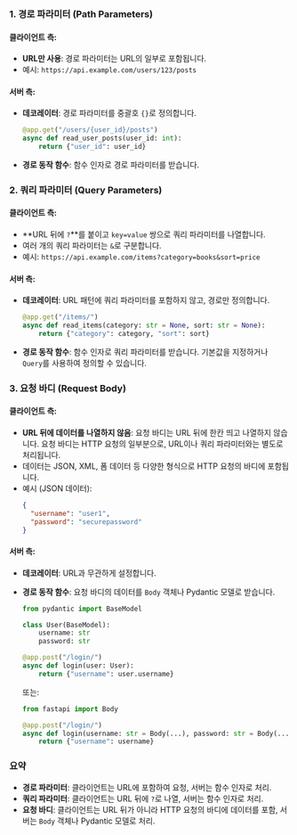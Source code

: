 
### 1. 경로 파라미터 (Path Parameters)

#### 클라이언트 측:
- **URL만 사용**: 경로 파라미터는 URL의 일부로 포함됩니다.
- 예시: `https://api.example.com/users/123/posts`

#### 서버 측:
- **데코레이터**: 경로 파라미터를 중괄호 `{}`로 정의합니다.
  ```python
  @app.get("/users/{user_id}/posts")
  async def read_user_posts(user_id: int):
      return {"user_id": user_id}
  ```
- **경로 동작 함수**: 함수 인자로 경로 파라미터를 받습니다.

### 2. 쿼리 파라미터 (Query Parameters)

#### 클라이언트 측:
- **URL 뒤에 `?`**를 붙이고 `key=value` 쌍으로 쿼리 파라미터를 나열합니다.
- 여러 개의 쿼리 파라미터는 `&`로 구분합니다.
- 예시: `https://api.example.com/items?category=books&sort=price`

#### 서버 측:
- **데코레이터**: URL 패턴에 쿼리 파라미터를 포함하지 않고, 경로만 정의합니다.
  ```python
  @app.get("/items/")
  async def read_items(category: str = None, sort: str = None):
      return {"category": category, "sort": sort}
  ```
- **경로 동작 함수**: 함수 인자로 쿼리 파라미터를 받습니다. 기본값을 지정하거나 `Query`를 사용하여 정의할 수 있습니다.

### 3. 요청 바디 (Request Body)

#### 클라이언트 측:
- **URL 뒤에 데이터를 나열하지 않음**: 요청 바디는 URL 뒤에 한칸 띄고 나열하지 않습니다. 요청 바디는 HTTP 요청의 일부분으로, URL이나 쿼리 파라미터와는 별도로 처리됩니다.
- 데이터는 JSON, XML, 폼 데이터 등 다양한 형식으로 HTTP 요청의 바디에 포함됩니다.
- 예시 (JSON 데이터):
  ```json
  {
    "username": "user1",
    "password": "securepassword"
  }
  ```

#### 서버 측:
- **데코레이터**: URL과 무관하게 설정합니다.
- **경로 동작 함수**: 요청 바디의 데이터를 `Body` 객체나 Pydantic 모델로 받습니다.
  ```python
  from pydantic import BaseModel

  class User(BaseModel):
      username: str
      password: str

  @app.post("/login/")
  async def login(user: User):
      return {"username": user.username}
  ```

  또는:
  ```python
  from fastapi import Body

  @app.post("/login/")
  async def login(username: str = Body(...), password: str = Body(...)):
      return {"username": username}
  ```

### 요약

- **경로 파라미터**: 클라이언트는 URL에 포함하여 요청, 서버는 함수 인자로 처리.
- **쿼리 파라미터**: 클라이언트는 URL 뒤에 `?`로 나열, 서버는 함수 인자로 처리.
- **요청 바디**: 클라이언트는 URL 뒤가 아니라 HTTP 요청의 바디에 데이터를 포함, 서버는 `Body` 객체나 Pydantic 모델로 처리.

